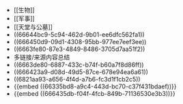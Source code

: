 - [[生物]]
- [[军事]]
- [[天堂与公墓]]
- ((66644bc9-5c94-462d-9b01-ee6dfc562fa1))
- ((666450d9-09d1-4308-95bb-977ee7eef3ee))
- ((6663fe80-87e3-4849-8486-3705d7aa51f2))
- 多链接/来源内容总结
- ((6663de80-6887-433c-b74f-b60a7f8d86ff))
- ((666423a9-d08d-49d5-87ce-678e94ea6a61))
- ((6821aa93-a656-4f4d-a7b6-fc3d1f1cb2c5))
- {{embed ((66335bd8-a9c4-443d-bc70-c37f431bdaef))}}
- {{embed ((666435db-f04f-4fcb-849b-71136530e3b3))}}